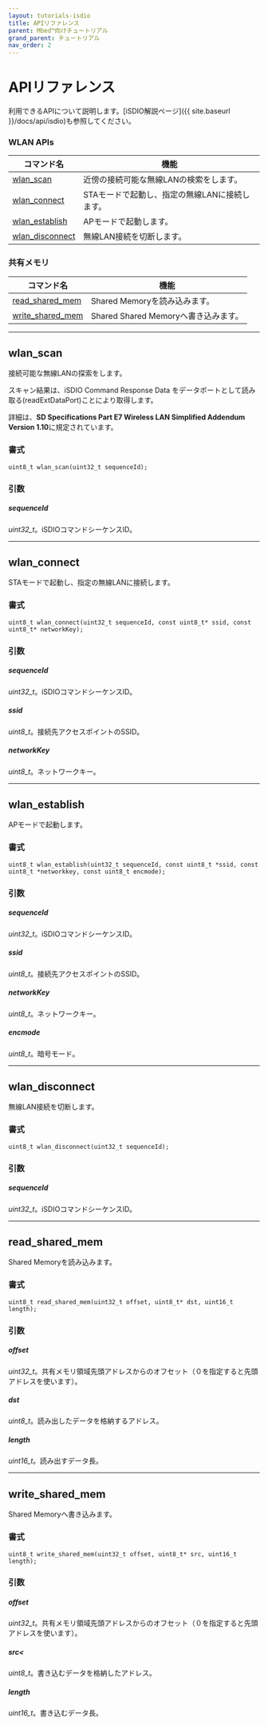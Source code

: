 ```yaml
---
layout: tutorials-isdio
title: APIリファレンス
parent: Mbed™向けチュートリアル
grand_parent: チュートリアル
nav_order: 2
---
```


# APIリファレンス

利用できるAPIについて説明します。[iSDIO解説ページ]({{ site.baseurl }}/docs/api/isdio)も参照してください。

### WLAN APIs

コマンド名                          | 機能                        
----------------------------------- | --------------------------
[wlan_scan](#wlan_scan)             | 近傍の接続可能な無線LANの検索をします。     
[wlan_connect](#wlan_connect)       | STAモードで起動し、指定の無線LANに接続します。
[wlan_establish](#wlan_establish)   | APモードで起動します。              
[wlan_disconnect](#wlan_disconnect) | 無線LAN接続を切断します。            

### 共有メモリ

コマンド名                             | 機能                          
------------------------------------- | ----------------------------
[read_shared_mem](#read_shared_mem)   | Shared Memoryを読み込みます。       
[write_shared_mem](#write_shared_mem) | Shared Shared Memoryへ書き込みます。

---
## wlan_scan

接続可能な無線LANの探索をします。

スキャン結果は、iSDIO Command Response Data をデータポートとして読み取る(readExtDataPort)ことにより取得します。

詳細は、**SD Specifications Part E7 Wireless LAN Simplified Addendum Version 1.10**に規定されています。

### 書式
```
uint8_t wlan_scan(uint32_t sequenceId); 
```

### 引数
##### **sequenceId**
_uint32_t_。iSDIOコマンドシーケンスID。

---
## wlan_connect

STAモードで起動し、指定の無線LANに接続します。

### 書式
```
uint8_t wlan_connect(uint32_t sequenceId, const uint8_t* ssid, const uint8_t* networkKey); 
```

### 引数

##### **sequenceId**
_uint32_t_。iSDIOコマンドシーケンスID。
##### **ssid**
_uint8_t_。接続先アクセスポイントのSSID。
##### **networkKey**
_uint8_t_。ネットワークキー。

---
## wlan_establish

APモードで起動します。

### 書式
```
uint8_t wlan_establish(uint32_t sequenceId, const uint8_t *ssid, const uint8_t *networkkey, const uint8_t encmode); 
```

### 引数
##### **sequenceId**
_uint32_t_。iSDIOコマンドシーケンスID。
##### **ssid**
_uint8_t_。接続先アクセスポイントのSSID。
##### **networkKey**
_uint8_t_。ネットワークキー。
##### **encmode**
_uint8_t_。暗号モード。

---
## wlan_disconnect

無線LAN接続を切断します。

### 書式
```
uint8_t wlan_disconnect(uint32_t sequenceId);
```

### 引数
##### **sequenceId**
_uint32_t_。iSDIOコマンドシーケンスID。

---
## read_shared_mem

Shared Memoryを読み込みます。

### 書式
```
uint8_t read_shared_mem(uint32_t offset, uint8_t* dst, uint16_t length); 
```

### 引数
##### **offset**
_uint32_t_。共有メモリ領域先頭アドレスからのオフセット（０を指定すると先頭アドレスを使います）。
##### **dst**
_uint8_t_。読み出したデータを格納するアドレス。
##### **length**
_uint16_t_。読み出すデータ長。

---
## write_shared_mem

Shared Memoryへ書き込みます。

### 書式
```
uint8_t write_shared_mem(uint32_t offset, uint8_t* src, uint16_t length); 
```
### 引数

##### **offset**
_uint32_t_。共有メモリ領域先頭アドレスからのオフセット（０を指定すると先頭アドレスを使います）。
##### **src<**
_uint8_t_。書き込むデータを格納したアドレス。
##### **length**
_uint16_t_。書き込むデータ長。
